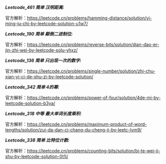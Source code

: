 **_Leetcode_461 简单 汉明距离:_**

官方解析：https://leetcode.cn/problems/hamming-distance/solution/yi-ming-ju-chi-by-leetcode-solution-u1w7/

**_Leetcode_190 简单 颠倒二进制位:_**

官方解析：https://leetcode.cn/problems/reverse-bits/solution/dian-dao-er-jin-zhi-wei-by-leetcode-solu-yhxz/

**_Leetcode_136 简单 只出现一次的数字:_**

官方解析：https://leetcode.cn/problems/single-number/solution/zhi-chu-xian-yi-ci-de-shu-zi-by-leetcode-solution/

**_Leetcode_342 简单 4的幂:_**

官方解析：https://leetcode.cn/problems/power-of-four/solution/4de-mi-by-leetcode-solution-b3ya/

**_Leetcode_318 中等 最大单词长度乘积:_**

官方解析：https://leetcode.cn/problems/maximum-product-of-word-lengths/solution/zui-da-dan-ci-chang-du-cheng-ji-by-leetc-lym9/

**_Leetcode_338 简单 比特位计数:_**

官方解析：https://leetcode.cn/problems/counting-bits/solution/bi-te-wei-ji-shu-by-leetcode-solution-0t1i/